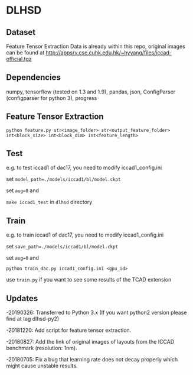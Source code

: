 # DLHSD

## Dataset

Feature Tensor Extraction Data is already within this repo, original images can be found at http://appsrv.cse.cuhk.edu.hk/~hyyang/files/iccad-official.tgz

## Dependencies

numpy, tensorflow (tested on 1.3 and 1.9), pandas, json, ConfigParser (configparser for python 3), progress

## Feature Tensor Extraction

```python feature.py str<image_folder> str<output_feature_folder> int<block_size> int<block_dim> int<feature_length>```

## Test

e.g. to test iccad1 of dac17, you need to modify iccad1\_config.ini

set ```model_path=./models/iccad1/bl/model.ckpt```

set ```aug=0``` and

 ```make iccad1_test``` in ```dlhsd``` directory

## Train

e.g. to train iccad1 of dac17, you need to modify iccad1\_config.ini

set ```save_path=./models/iccad1/bl/model.ckpt```

set ```aug=0``` and 

```python train_dac.py iccad1_config.ini <gpu_id>```

use ```train.py``` if you want to see some results of the TCAD extension

## Updates

-20190326: Transferred to Python 3.x (If you want python2 version please find at tag dlhsd-py2)

-20181220: Add script for feature tensor extraction.

-20180827: Add the link of original images of layouts from the  ICCAD benchmark (resolution: 1nm).

-20180705: Fix a bug that learning rate does not decay properly which might cause unstable results.
